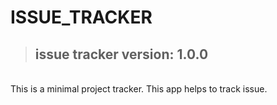 # ISSUE_TRACKER

> ## issue tracker version: 1.0.0

<br>
This is a minimal project tracker.
This app helps to track issue.
